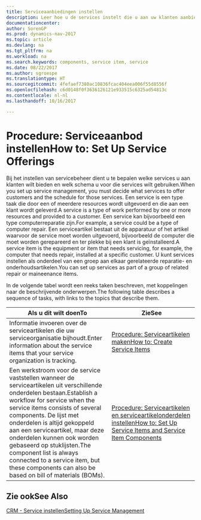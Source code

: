 ```yaml
---
title: Serviceaanbiedingen instellen
description: Leer hoe u de services instelt die u aan uw klanten aanbiedt.
documentationcenter: 
author: SorenGP
ms.prod: dynamics-nav-2017
ms.topic: article
ms.devlang: na
ms.tgt_pltfrm: na
ms.workload: na
ms.search.keywords: components, service item, service
ms.date: 08/22/2017
ms.author: sgroespe
ms.translationtype: HT
ms.sourcegitcommit: 4fefaef7380ac10836fcac404eea006f55d8556f
ms.openlocfilehash: c6d0148f0f3636126121e933515c6325ad54813c
ms.contentlocale: nl-nl
ms.lasthandoff: 10/16/2017

---
```


# <a name="how-to-set-up-service-offerings"></a><span data-ttu-id="02783-103">Procedure: Serviceaanbod instellen</span><span class="sxs-lookup"><span data-stu-id="02783-103">How to: Set Up Service Offerings</span></span>
<span data-ttu-id="02783-104">Bij het instellen van servicebeheer dient u te bepalen welke services u aan klanten wilt bieden en welk schema u voor die services wilt gebruiken.</span><span class="sxs-lookup"><span data-stu-id="02783-104">When you set up service management, you must decide what services to offer customers and the schedule for those services.</span></span> <span data-ttu-id="02783-105">Een service is een type taak die door een of meerdere resources wordt uitgevoerd en die aan een klant wordt geleverd.</span><span class="sxs-lookup"><span data-stu-id="02783-105">A service is a type of work performed by one or more resources and provided to a customer.</span></span> <span data-ttu-id="02783-106">Een service kan bijvoorbeeld een type computerreparatie zijn.</span><span class="sxs-lookup"><span data-stu-id="02783-106">For example, a service could be a type of computer repair.</span></span> <span data-ttu-id="02783-107">Een serviceartikel bestaat uit de apparatuur of het artikel waarvoor de service moet worden uitgevoerd, bijvoorbeeld de computer die moet worden gerepareerd en ter plekke bij een klant is geïnstalleerd.</span><span class="sxs-lookup"><span data-stu-id="02783-107">A service item is the equipment or item that needs servicing, for example, the computer that needs repair, installed at a specific customer.</span></span> <span data-ttu-id="02783-108">U kunt services instellen als onderdeel van een groep aan elkaar gerelateerde reparatie- en onderhoudsartikelen.</span><span class="sxs-lookup"><span data-stu-id="02783-108">You can set up services as part of a group of related repair or maineenance items.</span></span>  
  
<span data-ttu-id="02783-109">In de volgende tabel wordt een reeks taken beschreven, met koppelingen naar de beschrijvende onderwerpen.</span><span class="sxs-lookup"><span data-stu-id="02783-109">The following table describes a sequence of tasks, with links to the topics that describe them.</span></span>  
  
|<span data-ttu-id="02783-110">**Als u dit wilt doen**</span><span class="sxs-lookup"><span data-stu-id="02783-110">**To**</span></span>|<span data-ttu-id="02783-111">**Zie**</span><span class="sxs-lookup"><span data-stu-id="02783-111">**See**</span></span>|  
|------------|-------------|  
|<span data-ttu-id="02783-112">Informatie invoeren over de serviceartikelen die uw serviceorganisatie bijhoudt.</span><span class="sxs-lookup"><span data-stu-id="02783-112">Enter information about the service items that your service organization is tracking.</span></span>|[<span data-ttu-id="02783-113">Procedure: Serviceartikelen maken</span><span class="sxs-lookup"><span data-stu-id="02783-113">How to: Create Service Items</span></span>](service-how-to-create-service-items.md)|  
|<span data-ttu-id="02783-114">Een werkstroom voor de service vaststellen wanneer de serviceartikelen uit verschillende onderdelen bestaan.</span><span class="sxs-lookup"><span data-stu-id="02783-114">Establish a workflow for service when the service items consists of several components.</span></span> <span data-ttu-id="02783-115">De lijst met onderdelen is altijd gekoppeld aan een serviceartikel, maar deze onderdelen kunnen ook worden gebaseerd op stuklijsten.</span><span class="sxs-lookup"><span data-stu-id="02783-115">The component list is always connected to a service item, but these components can also be based on bill of materials (BOMs).</span></span>|[<span data-ttu-id="02783-116">Procedure: Serviceartikelen en serviceartikelonderdelen instellen</span><span class="sxs-lookup"><span data-stu-id="02783-116">How to: Set Up Service Items and Service Item Components</span></span>](service-how-setup-service-items.md)|  
  
## <a name="see-also"></a><span data-ttu-id="02783-117">Zie ook</span><span class="sxs-lookup"><span data-stu-id="02783-117">See Also</span></span>  
[<span data-ttu-id="02783-118">CRM - Service instellen</span><span class="sxs-lookup"><span data-stu-id="02783-118">Setting Up Service Management</span></span>](service-setup-service.md)   
